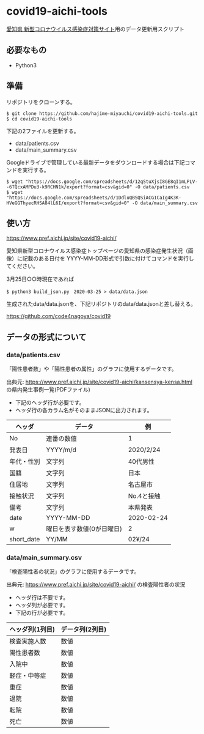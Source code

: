 # covid19-aichi-tools

[愛知県 新型コロナウイルス感染症対策サイト](https://stopcovid19.code4.nagoya)用のデータ更新用スクリプト

## 必要なもの

* Python3

## 準備

リポジトリをクローンする。

```
$ git clone https://github.com/hajime-miyauchi/covid19-aichi-tools.git
$ cd covid19-aichi-tools
```

下記の2ファイルを更新する。

* data/patients.csv
* data/main_summary.csv

Googleドライブで管理している最新データをダウンロードする場合は下記コマンドを実行する。

```
$ wget "https://docs.google.com/spreadsheets/d/12qStuXjsI8GE8qI1mLPLV--6TQcxAMPDu3-k9RCHN1k/export?format=csv&gid=0" -O data/patients.csv
$ wget "https://docs.google.com/spreadsheets/d/1DdluQBSQSiACG1CaIg4K3K-HVeGGThyecRHSA84lL6I/export?format=csv&gid=0" -O data/main_summary.csv
```

## 使い方

https://www.pref.aichi.jp/site/covid19-aichi/

愛知県新型コロナウイルス感染症トップページの愛知県の感染症発生状況（画像）に記載のある日付を
YYYY-MM-DD形式で引数に付けてコマンドを実行してください。

3月25日○○時現在であれば

```
$ python3 build_json.py　2020-03-25 > data/data.json
```

生成されたdata/data.jsonを、下記リポジトリのdata/data.jsonと差し替える。

https://github.com/code4nagoya/covid19

## データの形式について

### data/patients.csv

「陽性患者数」や「陽性患者の属性」のグラフに使用するデータです。

出典元: https://www.pref.aichi.jp/site/covid19-aichi/kansensya-kensa.html の県内発生事例一覧(PDFファイル)

* 下記のヘッダ行が必要です。
* ヘッダ行の各カラム名がそのままJSONに出力されます。

| ヘッダ | データ | 例 |
| --- | --- | --- |
| No | 連番の数値 | 1 | 
| 発表日 | YYYY/m/d | 2020/2/24 |
| 年代・性別 | 文字列 | 40代男性 | 
| 国籍 | 文字列 | 日本 |
| 住居地 | 文字列 | 名古屋市 |
| 接触状況 | 文字列 | No.4と接触 |
| 備考 | 文字列 | 本県発表 |
| date | YYYY-MM-DD | 2020-02-24 |
| w | 曜日を表す数値(0が日曜日) | 2 |
| short_date | YY/MM | 02¥/24 |

### data/main_summary.csv

「検査陽性者の状況」のグラフに使用するデータです。

出典元: https://www.pref.aichi.jp/site/covid19-aichi/ の検査陽性者の状況

* ヘッダ行は不要です。
* ヘッダ列が必要です。
* 下記の行が必要です。

| ヘッダ列(1列目) | データ列(2列目) |
| --- | --- |
| 検査実施人数 | 数値 | 
| 陽性患者数 | 数値 |
| 入院中 | 数値 |
| 軽症・中等症 | 数値 |
| 重症 | 数値 |
| 退院 | 数値 | 
| 転院 | 数値 |
| 死亡 | 数値 | 

